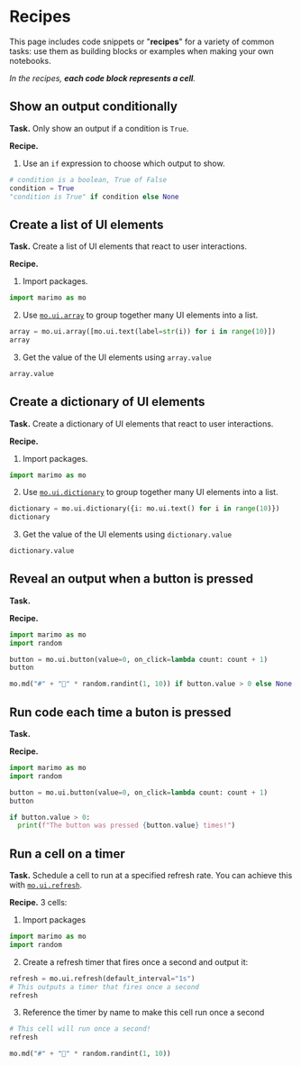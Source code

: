 # Recipes

This page includes code snippets or "**recipes**" for a variety of common tasks:
use them as building blocks or examples when making your own notebooks.

_In the recipes, **each code block represents a cell**._
 
## Show an output conditionally

**Task.** Only show an output if a condition is `True`.

**Recipe.**

1. Use an `if` expression to choose which output to show.

```python
# condition is a boolean, True of False
condition = True
"condition is True" if condition else None
```

## Create a list of UI elements 

**Task.** Create a list of UI elements that react to user interactions.

**Recipe.**

1. Import packages.

```python
import marimo as mo
```

2. Use [`mo.ui.array`](api/inputs/array.md#marimo.ui.array) to group together
   many UI elements into a list.

```python
array = mo.ui.array([mo.ui.text(label=str(i)) for i in range(10)])
array
```

3. Get the value of the UI elements using `array.value`

```python
array.value
```
## Create a dictionary of UI elements 

**Task.** Create a dictionary of UI elements that react to user interactions.

**Recipe.**

1. Import packages.

```python
import marimo as mo
```

2. Use [`mo.ui.dictionary`](api/inputs/dictionary.md#marimo.ui.dictionary) to
   group together many UI elements into a list.

```python
dictionary = mo.ui.dictionary({i: mo.ui.text() for i in range(10)})
dictionary
```

3. Get the value of the UI elements using `dictionary.value`

```python
dictionary.value
```

## Reveal an output when a button is pressed

**Task.** 

**Recipe.**

```python
import marimo as mo
import random
```

```python
button = mo.ui.button(value=0, on_click=lambda count: count + 1)
button
```

```python
mo.md("#" + "🍃" * random.randint(1, 10)) if button.value > 0 else None
```

## Run code each time a buton is pressed

**Task.** 

**Recipe.**

```python
import marimo as mo
import random
```

```python
button = mo.ui.button(value=0, on_click=lambda count: count + 1)
button
```

```python
if button.value > 0:
  print(f"The button was pressed {button.value} times!")
```

## Run a cell on a timer

**Task.** Schedule a cell to run at a specified refresh rate. You can achieve
this with [`mo.ui.refresh`](api/inputs/refresh.md#marimo.ui.refresh).

**Recipe.** 3 cells:

1. Import packages
```python
import marimo as mo
import random
```

2. Create a refresh timer that fires once a second and output it:

```python
refresh = mo.ui.refresh(default_interval="1s")
# This outputs a timer that fires once a second
refresh
```

3. Reference the timer by name to make this cell run once a second

```python
# This cell will run once a second!
refresh

mo.md("#" + "🍃" * random.randint(1, 10))
```



